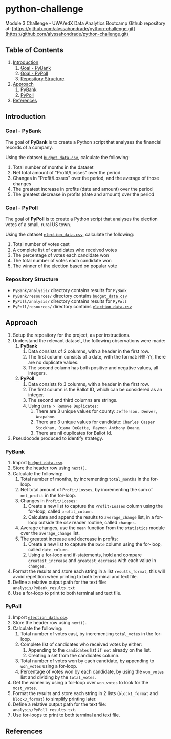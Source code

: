 # python-challenge
Module 3 Challenge - UWA/edX Data Analytics Bootcamp
Github repository at: [https://github.com/alyssahondrade/python-challenge.git](https://github.com/alyssahondrade/python-challenge.git)

## Table of Contents
1. [Introduction](https://github.com/alyssahondrade/python-challenge/blob/main/README.md#introduction)
    1. [Goal - PyBank](https://github.com/alyssahondrade/python-challenge/blob/main/README.md#goal---pybank)
    2. [Goal - PyPoll](https://github.com/alyssahondrade/python-challenge/blob/main/README.md#goal---pypoll)
    3. [Repository Structure](https://github.com/alyssahondrade/python-challenge/blob/main/README.md#repository-structure)
2. [Approach](https://github.com/alyssahondrade/python-challenge/blob/main/README.md#approach)
    1. [PyBank](https://github.com/alyssahondrade/python-challenge/blob/main/README.md#pybank)
    2. [PyPoll](https://github.com/alyssahondrade/python-challenge/blob/main/README.md#pypoll)
4. [References](https://github.com/alyssahondrade/python-challenge/blob/main/README.md#references)

## Introduction
### Goal - PyBank
The goal of **PyBank** is to create a Python script that analyses the financial records of a company.

Using the dataset [`budget_data.csv`](https://github.com/alyssahondrade/python-challenge/blob/main/PyBank/resources/budget_data.csv), calculate the following:
1. Total number of months in the dataset
2. Net total amount of "Profit/Losses" over the period
3. Changes in "Profit/Losses" over the period, and the average of those changes
4. The greatest increase in profits (date and amount) over the period
5. The greatest decrease in profits (date and amount) over the period

### Goal - PyPoll
The goal of **PyPoll** is to create a Python script that analyses the election votes of a small, rural US town.

Using the dataset [`election_data.csv`](https://github.com/alyssahondrade/python-challenge/blob/main/PyPoll/resources/election_data.csv), calculate the following:
1. Total number of votes cast
2. A complete list of candidates who received votes
3. The percentage of votes each candidate won
4. The total number of votes each candidate won
5. The winner of the election based on popular vote

### Repository Structure
- `PyBank/analysis/` directory contains results for `PyBank`
- `PyBank/resources/` directory contains [`budget_data.csv`](https://github.com/alyssahondrade/python-challenge/blob/main/PyBank/resources/budget_data.csv)
- `PyPoll/analysis/` directory contains results for `PyPoll`
- `PyPoll/resources/` directory contains [`election_data.csv`](https://github.com/alyssahondrade/python-challenge/blob/main/PyPoll/resources/election_data.csv)

## Approach
1. Setup the repository for the project, as per instructions.
2. Understand the relevant dataset, the following observations were made:
    1. **PyBank**
       1. Data consists of 2 columns, with a header in the first row.
       2. The first column consists of a date, with the format: `MMM-YY`, there are no duplicate values.
       3. The second column has both positive and negative values, all integers.
    2. **PyPoll**
       1. Data consists fo 3 columns, with a header in the first row.
       2. The first column is the Ballot ID, which can be considered as an integer.
       3. The second and third columns are strings.
       4. Using `Data > Remove Duplicates`:
           1. There are 3 unique values for county: `Jefferson, Denver, Arapahoe`.
           2. There are 3 unique values for candidate: `Charles Casper Stockham, Diana DeGette, Raymon Anthony Doane`.
           3. There are nil duplicates for Ballot Id.
3. Pseudocode produced to identify strategy.

### PyBank
1. Import [`budget_data.csv`](https://github.com/alyssahondrade/python-challenge/blob/main/PyBank/resources/budget_data.csv).
2. Store the header row using `next()`.
3. Calculate the following:
    1. Total number of months, by incrementing `total_months` in the for-loop.
    2. Net total amount of `Profit/Losses`, by incrementing the sum of `net_profit` in the for-loop.
    3. Changes in `Profit/Losses`:
       1. Create a new list to capture the `Profit/Losses` column using the for-loop, called `profit_column`.
       2. Calculate and append the results to `average_change` list, in a for-loop outside the csv reader routine, called `changes`.
    4. Average changes, use the `mean` function from the `statistics` module over the `average_change` list.
    5. The greatest increase and decrease in profits:
       1. Create a new list to capture the `Date` column using the for-loop, called `date_column`.
       2. Using a for-loop and if-statements, hold and compare `greatest_increase` and `greatest_decrease` with each value in `changes`.
4. Format the results and store each string in a list `results_format`, this will avoid repetition when printing to both terminal and text file.
5. Define a relative output path for the text file: `analysis/PyBank_results.txt`
6. Use a for-loop to print to both terminal and text file.

### PyPoll
1. Import [`election_data.csv`](https://github.com/alyssahondrade/python-challenge/blob/main/PyPoll/resources/election_data.csv).
2. Store the header row using `next()`.
3. Calculate the following:
    1. Total number of votes cast, by incrementing `total_votes` in the for-loop.
    2. Complete list of candidates who received votes by either:
       1. Appending to the `candidates` list `if not` already on the list.
       2. Creating a set from the candidates column.
    3. Total number of votes won by each candidate, by appending to `won_votes` using a for-loop.
    4. Percentage of votes won by each candidate, by using the `won_votes` list and dividing by the `total_votes`.
4. Get the winner by using a for-loop over `won_votes` to look for the `most_votes`.
5. Format the results and store each string in 2 lists (`block1_format` and `block3_format`) to simplify printing later.
6. Define a relative output path for the text file: `analysis/PyPoll_results.txt`.
7. Use for-loops to print to both terminal and text file.

## References
